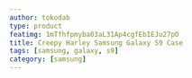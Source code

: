 ```yaml
---
author: tokodab
type: product
featimg: 1mTfhfpmyba03aL31Ap4cgfEbIEJu27pO
title: Creepy Harley Samsung Galaxy S9 Case
tags: [samsung, galaxy, s9]
category: [samsung]
---
```

